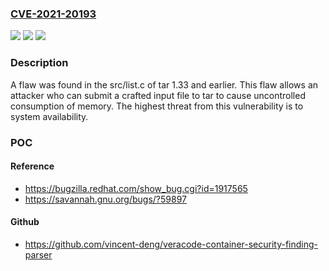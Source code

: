 ### [CVE-2021-20193](https://cve.mitre.org/cgi-bin/cvename.cgi?name=CVE-2021-20193)
![](https://img.shields.io/static/v1?label=Product&message=tar&color=blue)
![](https://img.shields.io/static/v1?label=Version&message=n%2Fa&color=blue)
![](https://img.shields.io/static/v1?label=Vulnerability&message=CWE-401-%3ECWE-125&color=brighgreen)

### Description

A flaw was found in the src/list.c of tar 1.33 and earlier. This flaw allows an attacker who can submit a crafted input file to tar to cause uncontrolled consumption of memory. The highest threat from this vulnerability is to system availability.

### POC

#### Reference
- https://bugzilla.redhat.com/show_bug.cgi?id=1917565
- https://savannah.gnu.org/bugs/?59897

#### Github
- https://github.com/vincent-deng/veracode-container-security-finding-parser

